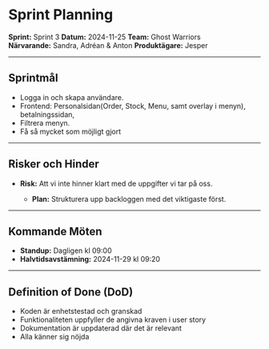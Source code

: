 # Sprint Planning

**Sprint:** Sprint 3
**Datum:** 2024-11-25
**Team:** Ghost Warriors  
**Närvarande:** Sandra, Adréan & Anton
**Produktägare:** Jesper

---

## Sprintmål

- Logga in och skapa användare.
- Frontend: Personalsidan(Order, Stock, Menu, samt overlay i menyn), betalningssidan,
- Filtrera menyn.
- Få så mycket som möjligt gjort

---

## Risker och Hinder

- **Risk:** Att vi inte hinner klart med de uppgifter vi tar på oss.

  - **Plan:** Strukturera upp backloggen med det viktigaste först.

---

## Kommande Möten

- **Standup:** Dagligen kl 09:00
- **Halvtidsavstämning:** 2024-11-29 kl 09:20

---

## Definition of Done (DoD)

- Koden är enhetstestad och granskad
- Funktionaliteten uppfyller de angivna kraven i user story
- Dokumentation är uppdaterad där det är relevant
- Alla känner sig nöjda
